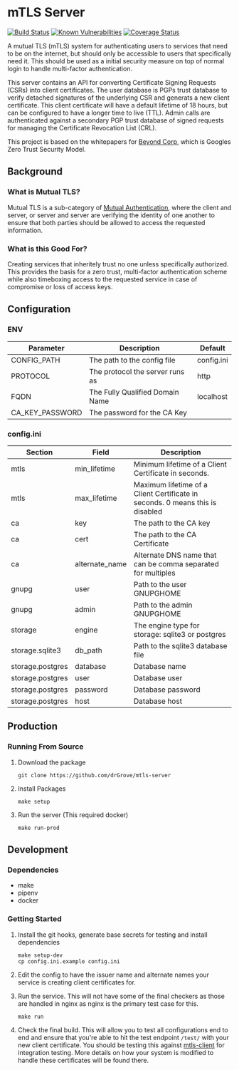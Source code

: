 # mTLS Server #

[![Build Status](https://travis-ci.org/drGrove/mtls-server.svg?branch=master)](https://travis-ci.org/drGrove/mtls-server)
[![Known Vulnerabilities](https://snyk.io/test/github/drGrove/mtls-server/badge.svg?targetFile=requirements.txt)](https://snyk.io/test/github/drGrove/mtls-server?targetFile=requirements.txt)
[![Coverage Status](https://coveralls.io/repos/github/drGrove/mtls-server/badge.svg?branch=master)](https://coveralls.io/github/drGrove/mtls-server?branch=master)

A mutual TLS (mTLS) system for authenticating users to services that need to be on the internet, but should only be
accessible to users that specifically need it. This should be used as a initial security measure on top of normal login
to handle multi-factor authentication.

This server contains an API for converting Certificate Signing Requests (CSRs) into client certificates. The user
database is PGPs trust database to verify detached signatures of the underlying CSR and generats a new client
certificate. This client certificate will have a default lifetime of 18 hours, but can be configured to have a longer
time to live (TTL). Admin calls are authenticated against a secondary PGP trust database of signed requests for managing
the Certificate Revocation List (CRL).

This project is based on the whitepapers for [Beyond Corp](https://www.beyondcorp.com/), which is Googles Zero Trust
Security Model.

## Background ##

### What is Mutual TLS? ###

Mutual TLS is a sub-category of [Mutual Authentication](https://en.wikipedia.org/wiki/Mutual_authentication), where the
client and server, or server and server are verifying the identity of one another to ensure that both parties should be
allowed to access the requested information.

### What is this Good For? ###

Creating services that inheritely trust no one unless specifically authorized.  This provides the basis for a zero
trust, multi-factor authentication scheme while also timeboxing access to the requested service in case of compromise or
loss of access keys.

## Configuration ##

### ENV ###

| Parameter       | Description                     | Default    |
| --------        | -----------                     | -------    |
| CONFIG_PATH     | The path to the config file     | config.ini |
| PROTOCOL        | The protocol the server runs as | http       |
| FQDN            | The Fully Qualified Domain Name | localhost  |
| CA_KEY_PASSWORD | The password for the CA Key     |            |

### config.ini ###

| Section          | Field          | Description                                                                   |
| -------          | -----          | -----------                                                                   |
| mtls             | min_lifetime   | Minimum lifetime of a Client Certificate in seconds.                          |
| mtls             | max_lifetime   | Maximum lifetime of a Client Certificate in seconds. 0 means this is disabled |
| ca               | key            | The path to the CA key                                                        |
| ca               | cert           | The path to the CA Certificate                                                |
| ca               | alternate_name | Alternate DNS name that can be comma separated for multiples                  |
| gnupg            | user           | Path to the user GNUPGHOME                                                    |
| gnupg            | admin          | Path to the admin GNUPGHOME                                                   |
| storage          | engine         | The engine type for storage: sqlite3 or postgres                              |
| storage.sqlite3  | db_path        | Path to the sqlite3 database file                                             |
| storage.postgres | database       | Database name                                                                 |
| storage.postgres | user           | Database user                                                                 |
| storage.postgres | password       | Database password                                                             |
| storage.postgres | host           | Database host                                                                 |

## Production ##

### Running From Source ###

1. Download the package

    ```shell
    git clone https://github.com/drGrove/mtls-server
    ```

2. Install Packages

    ```shell
    make setup
    ```

3. Run the server (This required docker)

    ```shell
    make run-prod
    ```

## Development ##

### Dependencies ###

* make
* pipenv
* docker

### Getting Started ###

1. Install the git hooks, generate base secrets for testing and install dependencies

    ```shell
    make setup-dev
    cp config.ini.example config.ini
    ```

2. Edit the config to have the issuer name and alternate names your service is creating client certificates for.

3. Run the service. This will not have some of the final checkers as those are handled in nginx as nginx is the primary
   test case for this.

    ```shell
    make run
    ```

4. Check the final build. This will allow you to test all configurations end to end and ensure that you're able to hit
   the test endpoint `/test/` with your new client certificate. You should be testing this against
   [mtls-client](https://github.com/drGrove/mtls-client) for integration testing. More details on how your system is
   modified to handle these certificates will be found there.
